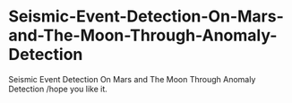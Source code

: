 # Seismic-Event-Detection-On-Mars-and-The-Moon-Through-Anomaly-Detection
Seismic Event Detection On Mars and The Moon Through Anomaly Detection
/hope you like it.
